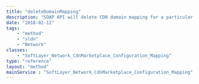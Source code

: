 ```yaml
---
title: "deleteDomainMapping"
description: "SOAP API will delete CDN domain mapping for a particular customer. "
date: "2018-02-12"
tags:
    - "method"
    - "sldn"
    - "Network"
classes:
    - "SoftLayer_Network_CdnMarketplace_Configuration_Mapping"
type: "reference"
layout: "method"
mainService : "SoftLayer_Network_CdnMarketplace_Configuration_Mapping"
---
```

